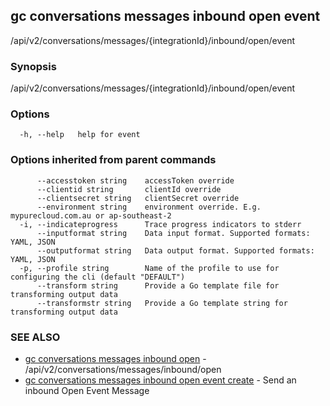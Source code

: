## gc conversations messages inbound open event

/api/v2/conversations/messages/{integrationId}/inbound/open/event

### Synopsis

/api/v2/conversations/messages/{integrationId}/inbound/open/event

### Options

```
  -h, --help   help for event
```

### Options inherited from parent commands

```
      --accesstoken string    accessToken override
      --clientid string       clientId override
      --clientsecret string   clientSecret override
      --environment string    environment override. E.g. mypurecloud.com.au or ap-southeast-2
  -i, --indicateprogress      Trace progress indicators to stderr
      --inputformat string    Data input format. Supported formats: YAML, JSON
      --outputformat string   Data output format. Supported formats: YAML, JSON
  -p, --profile string        Name of the profile to use for configuring the cli (default "DEFAULT")
      --transform string      Provide a Go template file for transforming output data
      --transformstr string   Provide a Go template string for transforming output data
```

### SEE ALSO

* [gc conversations messages inbound open](gc_conversations_messages_inbound_open.html)	 - /api/v2/conversations/messages/inbound/open
* [gc conversations messages inbound open event create](gc_conversations_messages_inbound_open_event_create.html)	 - Send an inbound Open Event Message


